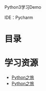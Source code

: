 Python3学习Demo

IDE：Pycharm

# 目录


# 学习资源

* [Python之旅](https://funhacks.net/explore-python/)
* [Python之旅](https://github.com/ethan-funny/explore-python)
